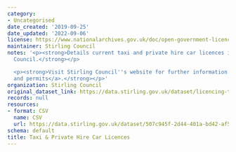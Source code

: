 ```yaml
---
category:
- Uncategorised
date_created: '2019-09-25'
date_updated: '2022-09-06'
license: https://www.nationalarchives.gov.uk/doc/open-government-licence/version/3/
maintainer: Stirling Council
notes: '<p><strong>Details current taxi and private hire car licences issued by Stirling
  Council.</strong></p>

  <p><strong>Visit Stirling Council''s website for further information on <a href="https://www.stirling.gov.uk/licensing-legal/licenses-permits-permissions/">licences
  and permits</a>.</strong></p>'
organization: Stirling Council
original_dataset_link: https://data.stirling.gov.uk/dataset/licencing-taxis-private-hire-cars
records: null
resources:
- format: CSV
  name: CSV
  url: https://data.stirling.gov.uk/dataset/507c945f-2d44-401a-bd42-af5a58359514/resource/96feb11c-54b7-4db3-afe3-a8681324f1b0/download/20220906-striling-council-taxi-private-hire-car-licences-as-at-05.09.2022.csv
schema: default
title: Taxi & Private Hire Car Licences
---
```

